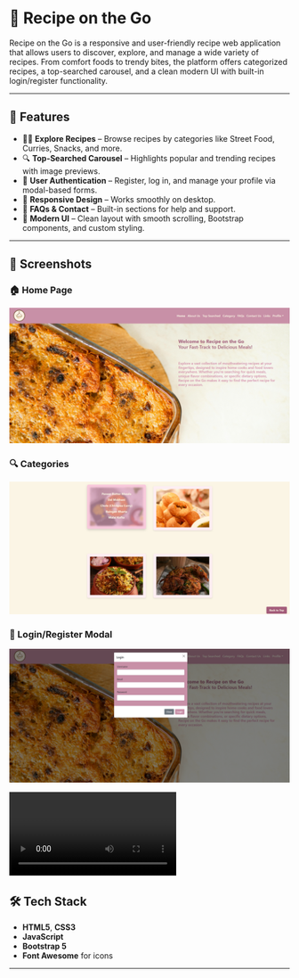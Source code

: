 # 🍲 Recipe on the Go

Recipe on the Go is a responsive and user-friendly recipe web application that allows users to discover, explore, and manage a wide variety of recipes. From comfort foods to trendy bites, the platform offers categorized recipes, a top-searched carousel, and a clean modern UI with built-in login/register functionality.

---

## 🚀 Features

- 🧑‍🍳 **Explore Recipes** – Browse recipes by categories like Street Food, Curries, Snacks, and more.
- 🔍 **Top-Searched Carousel** – Highlights popular and trending recipes with image previews.
- 👥 **User Authentication** – Register, log in, and manage your profile via modal-based forms.
- 📱 **Responsive Design** – Works smoothly on desktop.
- 💬 **FAQs & Contact** – Built-in sections for help and support.
- 🎨 **Modern UI** – Clean layout with smooth scrolling, Bootstrap components, and custom styling.

---

## 📸 Screenshots

### 🏠 Home Page  
![Home Page](./assets/Homepage.png)

### 🔍 Categories 
![Home Page](./assets/Categories.png)

### 🔐 Login/Register Modal  
![Login Modal](./assets/login.png)

![dd](./assets/Top_searched.mp4)

## 🛠️ Tech Stack

- **HTML5**, **CSS3**
- **JavaScript**
- **Bootstrap 5**
- **Font Awesome** for icons

---

